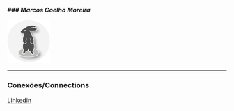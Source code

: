 <!-- Nome -->
**_### Marcos Coelho Moreira_**

<!-- Insere a logo -->
![Logo](./assets/logoAsset.png)

***
<!-- Conexões  -->
### Conexões/Connections

[Linkedin](https://www.linkedin.com/in/marcos-coelho-moreira/)
